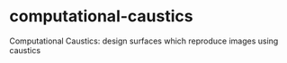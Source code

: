 # computational-caustics
Computational Caustics: design surfaces which reproduce images using caustics
